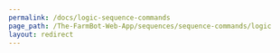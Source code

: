 ```yaml
---
permalink: /docs/logic-sequence-commands
page_path: /The-FarmBot-Web-App/sequences/sequence-commands/logic
layout: redirect
---
```


